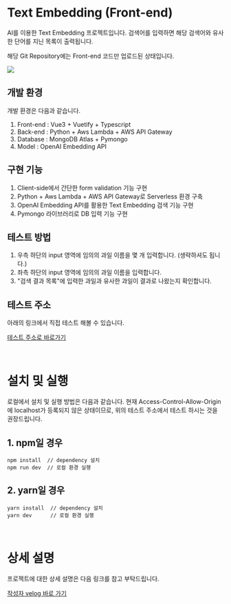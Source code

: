 # Text Embedding (Front-end)

AI를 이용한 Text Embedding 프로젝트입니다. 검색어를 입력하면 해당 검색어와 유사한 단어를 지닌 목록이 출력됩니다.

해당 Git Repository에는 Front-end 코드만 업로드된 상태입니다.

![](https://velog.velcdn.com/images/swj9077/post/42ba73a0-07f1-4daf-ba6b-96911607cb28/image.png)

## 개발 환경

개발 환경은 다음과 같습니다.

1. Front-end : Vue3 + Vuetify + Typescript
2. Back-end : Python + Aws Lambda + AWS API Gateway
3. Database : MongoDB Atlas + Pymongo
4. Model : OpenAI Embedding API

## 구현 기능

1. Client-side에서 간단한 form validation 기능 구현
2. Python + Aws Lambda + AWS API Gateway로 Serverless 환경 구축
3. OpenAI Embedding API를 활용한 Text Embedding 검색 기능 구현
4. Pymongo 라이브러리로 DB 입력 기능 구현

## 테스트 방법

1. 우측 하단의 input 영역에 임의의 과일 이름을 몇 개 입력합니다. (생략하셔도 됩니다.)
2. 좌측 하단의 input 영역에 임의의 과일 이름을 입력합니다.
3. "검색 결과 목록"에 입력한 과일과 유사한 과일이 결과로 나왔는지 확인합니다.

## 테스트 주소

아래의 링크에서 직접 테스트 해볼 수 있습니다.

[테스트 주소로 바로가기](https://mochachoco.github.io/text-embedding)

&nbsp;

# 설치 및 실행

로컬에서 설치 및 실행 방법은 다음과 같습니다. 현재 Access-Control-Allow-Origin에 localhost가 등록되지 않은 상태이므로, 위의 테스트 주소에서 테스트 하시는 것을 권장드립니다.

## 1. npm일 경우

```
npm install  // dependency 설치
npm run dev  // 로컬 환경 실행
```

## 2. yarn일 경우

```
yarn install  // dependency 설치
yarn dev      // 로컬 환경 실행
```

&nbsp;

# 상세 설명

프로젝트에 대한 상세 설명은 다음 링크를 참고 부탁드립니다.

[작성자 velog 바로 가기](https://velog.io/@swj9077/AI%EB%A5%BC-%ED%99%9C%EC%9A%A9%ED%95%9C-Text-Embedding%EC%9C%BC%EB%A1%9C-%EA%B2%80%EC%83%89-%EA%B8%B0%EB%8A%A5-%EA%B0%9C%EC%84%A0%ED%95%98%EA%B8%B0)
